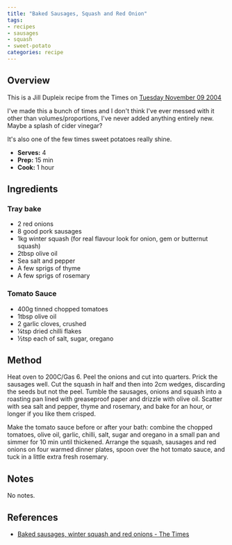 ```yaml
---
title: "Baked Sausages, Squash and Red Onion"
tags:
- recipes
- sausages
- squash
- sweet-potato
categories: recipe
---
```


## Overview
This is a Jill Dupleix recipe from the Times on [Tuesday November 09 2004](https://www.thetimes.com/article/baked-sausages-winter-squash-and-red-onions-srjmdcwwz8z)

I've made this a bunch of times and I don't think I've ever messed with it other than volumes/proportions, I've never added anything entirely new. Maybe a splash of cider vinegar?

It's also one of the few times sweet potatoes really shine.

- **Serves:** 4
- **Prep:** 15 min 
- **Cook:** 1 hour

## Ingredients
### Tray bake
- 2 red onions
- 8 good pork sausages
- 1kg winter squash (for real flavour look for onion, gem or butternut squash)
- 2tbsp olive oil
- Sea salt and pepper
- A few sprigs of thyme
- A few sprigs of rosemary

### Tomato Sauce
- 400g tinned chopped tomatoes
- 1tbsp olive oil
- 2 garlic cloves, crushed
- ¼tsp dried chilli flakes
- ½tsp each of salt, sugar, oregano

## Method
Heat oven to 200C/Gas 6. Peel the onions and cut into quarters. Prick
the sausages well. Cut the squash in half and then into 2cm wedges,
discarding the seeds but not the peel. Tumble the sausages, onions and
squash into a roasting pan lined with greaseproof paper and drizzle
with olive oil. Scatter with sea salt and pepper, thyme and rosemary,
and bake for an hour, or longer if you like them crisped.

Make the tomato sauce before or after your bath: combine the chopped
tomatoes, olive oil, garlic, chilli, salt, sugar and oregano in a
small pan and simmer for 10 min until thickened. Arrange the squash,
sausages and red onions on four warmed dinner plates, spoon over the
hot tomato sauce, and tuck in a little extra fresh rosemary.

## Notes

No notes.

## References

- [Baked sausages, winter squash and red onions - The Times](https://www.thetimes.com/article/baked-sausages-winter-squash-and-red-onions-srjmdcwwz8z)